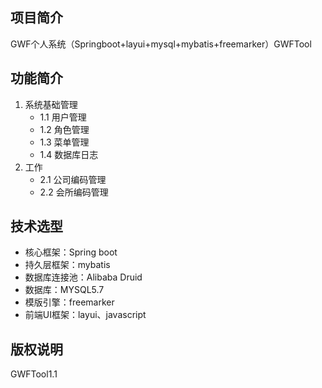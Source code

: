 ## 项目简介
GWF个人系统（Springboot+layui+mysql+mybatis+freemarker）GWFTool

## 功能简介
1. 系统基础管理
   - 1.1 用户管理 
   - 1.2 角色管理 
   - 1.3 菜单管理
   - 1.4 数据库日志
2. 工作
   - 2.1 公司编码管理
   - 2.2 会所编码管理
## 技术选型
* 核心框架：Spring boot
* 持久层框架：mybatis
* 数据库连接池：Alibaba Druid
* 数据库：MYSQL5.7
* 模版引擎：freemarker
* 前端UI框架：layui、javascript

## 版权说明
GWFTool1.1

